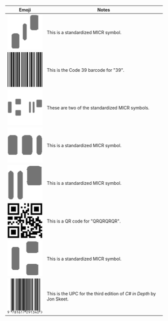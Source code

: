 Emoji|Notes
-----|-----
![Amount](amount.png)|This is a standardized MICR symbol.
![Code 39 Barcode](code39.png)|This is the Code 39 barcode for "39".
![MICR](micr.png)|These are two of the standardized MICR symbols.
![MICR Dash](micr_dash.png)|This is a standardized MICR symbol.
![On-Us](on-us.png)|This is a standardized MICR symbol.
![QR](qr.png)|This is a QR code for "QRQRQRQR".
![Transit](transit.png)|This is a standardized MICR symbol.
![UPC](upc.png)|This is the UPC for the third edition of _C# in Depth_ by Jon Skeet.